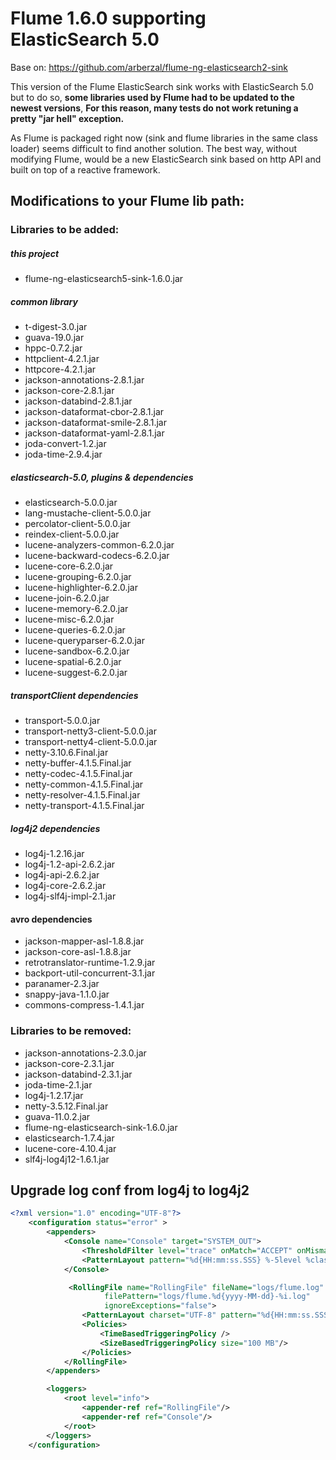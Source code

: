 # Flume 1.6.0 supporting ElasticSearch 5.0
Base on: https://github.com/arberzal/flume-ng-elasticsearch2-sink

This version of the Flume ElasticSearch sink works with ElasticSearch 5.0
but to do so, **some libraries used by Flume had to be updated to the newest
versions**,  **For this reason, many tests do not work retuning a pretty "jar
hell" exception.**

As Flume is packaged right now (sink and flume libraries in the  same class 
loader) seems difficult to find another solution. The best way, without
modifying Flume, would be a new ElasticSearch sink based on http API and 
built on top of a reactive framework.

## Modifications to your Flume lib path:
    
### Libraries to be added:
##### this project
- flume-ng-elasticsearch5-sink-1.6.0.jar

##### common library
- t-digest-3.0.jar
- guava-19.0.jar
- hppc-0.7.2.jar
- httpclient-4.2.1.jar
- httpcore-4.2.1.jar
- jackson-annotations-2.8.1.jar
- jackson-core-2.8.1.jar
- jackson-databind-2.8.1.jar
- jackson-dataformat-cbor-2.8.1.jar
- jackson-dataformat-smile-2.8.1.jar
- jackson-dataformat-yaml-2.8.1.jar
- joda-convert-1.2.jar
- joda-time-2.9.4.jar

##### elasticsearch-5.0, plugins & dependencies
- elasticsearch-5.0.0.jar
- lang-mustache-client-5.0.0.jar
- percolator-client-5.0.0.jar
- reindex-client-5.0.0.jar
- lucene-analyzers-common-6.2.0.jar
- lucene-backward-codecs-6.2.0.jar
- lucene-core-6.2.0.jar
- lucene-grouping-6.2.0.jar
- lucene-highlighter-6.2.0.jar
- lucene-join-6.2.0.jar
- lucene-memory-6.2.0.jar
- lucene-misc-6.2.0.jar
- lucene-queries-6.2.0.jar
- lucene-queryparser-6.2.0.jar
- lucene-sandbox-6.2.0.jar
- lucene-spatial-6.2.0.jar
- lucene-suggest-6.2.0.jar

##### transportClient dependencies
- transport-5.0.0.jar
- transport-netty3-client-5.0.0.jar
- transport-netty4-client-5.0.0.jar
- netty-3.10.6.Final.jar
- netty-buffer-4.1.5.Final.jar
- netty-codec-4.1.5.Final.jar
- netty-common-4.1.5.Final.jar
- netty-resolver-4.1.5.Final.jar
- netty-transport-4.1.5.Final.jar

##### log4j2 dependencies
- log4j-1.2.16.jar
- log4j-1.2-api-2.6.2.jar
- log4j-api-2.6.2.jar
- log4j-core-2.6.2.jar
- log4j-slf4j-impl-2.1.jar

#### avro dependencies
- jackson-mapper-asl-1.8.8.jar
- jackson-core-asl-1.8.8.jar 
- retrotranslator-runtime-1.2.9.jar
- backport-util-concurrent-3.1.jar
- paranamer-2.3.jar
- snappy-java-1.1.0.jar
- commons-compress-1.4.1.jar

### Libraries to be removed:
- jackson-annotations-2.3.0.jar
- jackson-core-2.3.1.jar
- jackson-databind-2.3.1.jar
- joda-time-2.1.jar
- log4j-1.2.17.jar
- netty-3.5.12.Final.jar
- guava-11.0.2.jar
- flume-ng-elasticsearch-sink-1.6.0.jar
- elasticsearch-1.7.4.jar
- lucene-core-4.10.4.jar
- slf4j-log4j12-1.6.1.jar

## Upgrade log conf from log4j to log4j2
```xml
<?xml version="1.0" encoding="UTF-8"?>
    <configuration status="error" >
        <appenders>
            <Console name="Console" target="SYSTEM_OUT">
                <ThresholdFilter level="trace" onMatch="ACCEPT" onMismatch="DENY"/>
                <PatternLayout pattern="%d{HH:mm:ss.SSS} %-5level %class{36} %L %M - %msg%xEx%n"/>
            </Console>

             <RollingFile name="RollingFile" fileName="logs/flume.log"
                     filePattern="logs/flume.%d{yyyy-MM-dd}-%i.log"
                     ignoreExceptions="false">
                <PatternLayout charset="UTF-8" pattern="%d{HH:mm:ss.SSS} [%t] %-5level %logger{36} %L %M - %msg%xEx%n" />
                <Policies>
                    <TimeBasedTriggeringPolicy />
                    <SizeBasedTriggeringPolicy size="100 MB"/>
                </Policies>
            </RollingFile>
        </appenders>

        <loggers>
            <root level="info">
                <appender-ref ref="RollingFile"/>
                <appender-ref ref="Console"/>
            </root>
        </loggers>
    </configuration>
```
